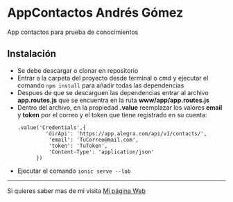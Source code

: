 # AppContactos Andrés Gómez
App contactos para prueba de conocimientos


## Instalación

- Se debe descargar o clonar en repositorio
- Entrar a la carpeta del proyecto desde terminal o cmd y ejecutar el comando `npm install` para añadir todas las dependencias
- Despues de que se descarguen las dependencias entrar al archivo **app.routes.js** que se encuentra en la ruta **www/app/app.routes.js** 
- Dentro del archivo, en la propiedad **.value** reemplazar los valores **email** y **token** por el correo y el token que tiene registrado en su cuenta:
  ~~~
  .value('Credentials',{
           'dirApi': 'https://app.alegra.com/api/v1/contacts/',
            'email': 'TuCorreo@mail.com',
            'token': 'TuToken',
            'Content-Type': 'application/json'
        })
  ~~~
- Ejecutar el comando `ionic serve --lab`
___

Si quieres saber mas de mí visita [Mi página Web](http://pippegz.github.io/)
